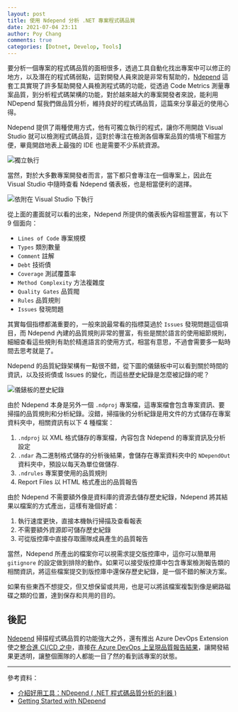 ```yaml
---
layout: post
title: 使用 Ndepend 分析 .NET 專案程式碼品質
date: 2021-07-04 23:11
author: Poy Chang
comments: true
categories: [Dotnet, Develop, Tools]
---
```


要分析一個專案的程式碼品質的面相很多，透過工具自動化找出專案中可以修正的地方，以及潛在的程式碼弱點，這對開發人員來說是非常有幫助的，[Ndepend](https://www.ndepend.com/) 這套工具實現了許多幫助開發人員檢測程式碼的功能，從透過 Code Metrics 測量專案品質，到分析程式碼架構的功能，對於越來越大的專案開發者來說，能利用 NDepend 幫我們做品質分析，維持良好的程式碼品質，這篇來分享最近的使用心得。

Ndepend 提供了兩種使用方式，他有可獨立執行的程式，讓你不用開啟 Visual Studio 就可以檢測程式碼品質，這對於專注在檢測各個專案品質的情境下相當方便，畢竟開啟地表上最強的 IDE 也是需要不少系統資源。

<!-- ![獨立執行主畫面](https://i.imgur.com/7OZZdgh.png) -->
![獨立執行](https://i.imgur.com/0hI3pq7.png)

當然，對於大多數專案開發者而言，當下都只會專注在一個專案上，因此在 Visual Studio 中隨時查看 Ndepend 儀表板，也是相當便利的選擇。

![依附在 Visual Studio 下執行](https://i.imgur.com/sEUxgex.png)

從上面的畫面就可以看的出來，Ndepend 所提供的儀表板內容相當豐富，有以下 9 個面向：

- `Lines of Code` 專案規模
- `Types` 類別數量
- `Comment` 註解
- `Debt` 技術債
- `Coverage` 測試覆蓋率
- `Method Complexity` 方法複雜度
- `Quality Gates` 品質閥
- `Rules` 品質規則
- `Issues` 發現問題

其實每個指標都滿重要的，一般來說最常看的指標莫過於 `Issues` 發現問題這個項目，而 Ndepend 內建的品質規則非常的豐富，有些是關於語言的使用細節規則，細細查看這些規則有助於精進語言的使用方式，相當有意思，不過會需要多一點時間去思考就是了。

Ndepend 的品質紀錄架構有一點很不錯，從下圖的儀錶板中可以看到關於時間的資訊，以及技術債或 Issues 的變化，而這些歷史紀錄是怎麼被記錄的呢？

![儀錶板的歷史紀錄](https://i.imgur.com/r5ghf66.png)

由於 Ndepend 本身是另外一個 `.ndproj` 專案檔，這專案檔會包含專案資訊、要掃描的品質規則和分析紀錄。沒錯，掃描後的分析紀錄是用文件的方式儲存在專案資料夾中，相關資訊有以下 4 種檔案：

1. `.ndproj` 以 XML 格式儲存的專案檔，內容包含 Ndepend 的專案資訊及分析設定
2. `.ndar` 為二進制格式儲存的分析後結果，會儲存在專案資料夾中的 `NDependOut` 資料夾中，預設以每天為單位做儲存.
3. `.ndrules` 專案要使用的品質規則
4. Report Files 以 HTML 格式產出的品質報告

由於 Ndepend 不需要額外像是資料庫的資源去儲存歷史紀錄，Ndepend 將其結果以檔案的方式產出，這樣有幾個好處：

1. 執行速度更快，直接本機執行掃描及查看報表
2. 不需要額外資源即可儲存歷史紀錄
3. 可從版控庫中直接存取團隊成員產生的品質報告

當然，Ndepend 所產出的檔案你可以視需求提交版控庫中，這你可以簡單用 `gitignore` 的設定做到排除的動作。如果可以接受版控庫中包含專案檢測報告類的相關資訊，將這些檔案提交到版控庫中還保存歷史紀錄，是一個不錯的解決方案。

如果有些東西不想提交，但又想保留或共用，也是可以將該檔案複製到像是網路磁碟之類的位置，達到保存和共用的目的。

## 後記

[Ndepend](https://www.ndepend.com/) 掃描程式碼品質的功能強大之外，還有推出 Azure DevOps Extension 使之[整合進 CI/CD 之中](https://www.ndepend.com/docs/devops-quality-gate-strategy)，直接[在 Azure DevOps 上呈現品質報告結果](https://www.ndepend.com/docs/devops-code-quality-report)，讓開發結果更透明，讓整個團隊的人都能一目了然的看到該專案的狀態。

----------

參考資料：

* [介紹好用工具：NDepend ( .NET 程式碼品質分析的利器 )](https://blog.miniasp.com/post/2011/04/04/Useful-tool-NDepend)
* [Getting Started with NDepend](https://www.ndepend.com/docs/getting-started-with-ndepend)
